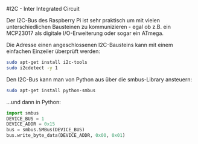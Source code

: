 <!--
---
name: I2C
class: interface
type: pinout
description: Raspberry Pi I2C Anschlüsse
pin:
  '3':
    name: Data
    direction: both
    active: high
  '5':
    name: Clock
    direction: both
    active: high
  '27':
    name: EEPROM Data
    direction: both
    active: high
  '28':
    name: EEPROM Clock
    direction: both
    active: high

-->
#I2C - Inter Integrated Circuit 

Der I2C-Bus des Raspberry Pi ist sehr praktisch um mit vielen unterschiedlichen Bausteinen
zu kommunizieren - egal ob z.B. ein MCP23017 als digitale I/O-Erweiterung oder sogar ein ATmega. 

Die Adresse einen angeschlossenen I2C-Bausteins kann mit einem einfachen Einzeiler überprüft werden:

```bash
sudo apt-get install i2c-tools
sudo i2cdetect -y 1
```

Den I2C-Bus kann man von Python aus über die smbus-Library ansteuern:

```bash
sudo apt-get install python-smbus
```

...und dann in Python:

```python
import smbus
DEVICE_BUS = 1
DEVICE_ADDR = 0x15
bus = smbus.SMBus(DEVICE_BUS)
bus.write_byte_data(DEVICE_ADDR, 0x00, 0x01)
```